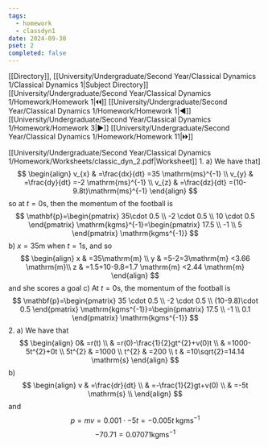 ```yaml
---
tags:
  - homework
  - classdyn1
date: 2024-09-30
pset: 2
completed: false
---
```

[[Directory]], [[University/Undergraduate/Second Year/Classical Dynamics 1/Classical Dynamics 1|Subject Directory]]
[[University/Undergraduate/Second Year/Classical Dynamics 1/Homework/Homework 1|🞀🞀]] [[University/Undergraduate/Second Year/Classical Dynamics 1/Homework/Homework 1|◀]] [[University/Undergraduate/Second Year/Classical Dynamics 1/Homework/Homework 3|▶]] [[University/Undergraduate/Second Year/Classical Dynamics 1/Homework/Homework 11|🞂🞂]]

[[University/Undergraduate/Second Year/Classical Dynamics 1/Homework/Worksheets/classic_dyn_2.pdf|Worksheet]]
1. 
a)
We have that]
$$
\begin{align}
v_{x} & =\frac{dx}{dt} =35 \mathrm{ms}^{-1} \\
v_{y} & =\frac{dy}{dt}  =-2 \mathrm{ms}^{-1} \\
v_{z} & =\frac{dz}{dt}  =(10-9.8t)\mathrm{ms}^{-1}
\end{align}
$$
so at ${} t=0 {}\mathrm{s} {}$, then the momentum of the football is
$$
\mathbf{p}=\begin{pmatrix} 35\cdot 0.5 \\ -2 \cdot 0.5 \\ 10 \cdot  0.5 \end{pmatrix} \mathrm{kgms}^{-1}=\begin{pmatrix} 17.5 \\ -1 \\ 5 \end{pmatrix} \mathrm{kgms^{-1}}
$$
b)
${} x=35\mathrm{m} {}$ when ${} t=1\mathrm{s} {}$, and so 
$$
\begin{align}
 x & =35\mathrm{m}   \\
 y & =5-2=3\mathrm{m} <3.66 \mathrm{m}\\
z & =1.5+10-9.8=1.7 \mathrm{m} <2.44 \mathrm{m}
 \end{align}
$$
and she scores a goal
c)
At ${} t=0 \mathrm{s} {}$, the momentum of the football is
$$
\mathbf{p}=\begin{pmatrix} 35 \cdot 0.5 \\ -2 \cdot 0.5 \\ (10-9.8)\cdot 0.5 \end{pmatrix} \mathrm{kgms^{-1}}=\begin{pmatrix} 17.5 \\ -1 \\ 0.1 \end{pmatrix} \mathrm{kgms^{-1}}
$$
2. 
a)
We have that 
$$
\begin{align}
0& =r(t) \\
 & =r(0)-\frac{1}{2}gt^{2}+v(0)t \\
 & =1000-5t^{2}+0t \\
5t^{2} & =1000 \\
t^{2} & =200 \\
t & =10\sqrt{2}=14.14 \mathrm{s}
\end{align}
$$
b)
$$
\begin{align}
 v  & =\frac{dr}{dt}  \\
 & =-\frac{1}{2}gt+v(0) \\
 & =-5t \mathrm{s} \\
 \end{align}
$$
and
$$
p=mv=0.001\cdot -5t=-0.005t \;\mathrm{kgms^{-1}}
$$$$
-70.71=0.07071\mathrm{kgms}^{-1}
$$
